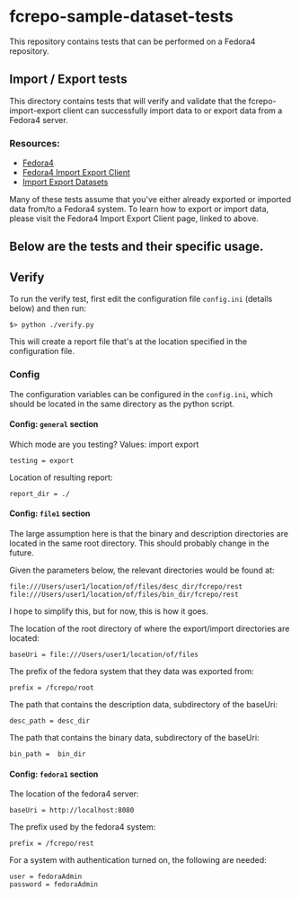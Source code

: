 # fcrepo-sample-dataset-tests

This repository contains tests that can be performed on a Fedora4 repository. 

## Import / Export tests

This directory contains tests that will verify and validate that the
fcrepo-import-export client can successfully import data to or export data from a
Fedora4 server.

### Resources: 
* [Fedora4](http://github.com/fcrepo4/fcrepo4)
* [Fedora4 Import Export Client](http://github.com/fcrepo4-labs/fcrepo-import-export)
* [Import Export Datasets](http://github.com/fcrepo4-labs/fcrepo-sample-dataset)

Many of these tests assume that you've either already exported or imported data from/to a
Fedora4 system.  To learn how to export or import data, please visit the 
Fedora4 Import Export Client page, linked to above. 


Below are the tests and their specific usage. 
---

## Verify

To run the verify test, first edit the configuration file ```config.ini``` (details below) and 
then run:

    $> python ./verify.py

This will create a report file that's at the location specified in the configuration file. 

### Config

The configuration variables can be configured in the ```config.ini```, which should be 
located in the same directory as the python script.

#### Config: ```general``` section
Which mode are you testing?  Values: import export

    testing = export

Location of resulting report:

    report_dir = ./

#### Config:  ```file1``` section
The large assumption here is that the binary and description directories are
located in the same root directory.  This should probably change in the future.

Given the parameters below, the relevant directories would be found at:

    file:///Users/user1/location/of/files/desc_dir/fcrepo/rest
    file:///Users/user1/location/of/files/bin_dir/fcrepo/rest

I hope to simplify this, but for now, this is how it goes.

The location of the root directory of where the export/import directories are located:

    baseUri = file:///Users/user1/location/of/files

The prefix of the fedora system that they data was exported from:

    prefix = /fcrepo/root

The path that contains the description data, subdirectory of the baseUri:

    desc_path = desc_dir

The path that contains the binary data, subdirectory of the baseUri:

    bin_path =  bin_dir

#### Config: ```fedora1``` section

The location of the fedora4 server:

    baseUri = http://localhost:8080

The prefix used by the fedora4 system:

    prefix = /fcrepo/rest

For a system with authentication turned on, the following are needed:

    user = fedoraAdmin
    password = fedoraAdmin

